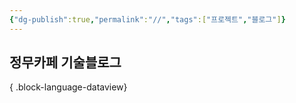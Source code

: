 ```yaml
---
{"dg-publish":true,"permalink":"//","tags":["프로젝트","블로그"]}
---
```


## 정무카페 기술블로그

{ .block-language-dataview}

